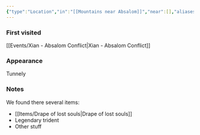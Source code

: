 ```yaml
---
{"type":"Location","in":"[[Mountains near Absalom]]","near":[],"aliases":null,"dg-publish":true,"dg-icon":"location","tags":["location"],"permalink":"/locations/tunnels-under-the-good-storm-giant-tribe/","dgPassFrontmatter":true,"noteIcon":"location"}
---
```


### First visited
[[Events/Xian - Absalom Conflict\|Xian - Absalom Conflict]]
### Appearance
Tunnely
### Notes
We found there several items:
- [[Items/Drape of lost souls\|Drape of lost souls]]
- Legendary trident
- Other stuff